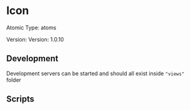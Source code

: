 # Icon

Atomic Type: atoms

Version: Version: 1.0.10


## Development

Development servers can be started and should all exist inside `"views"` folder

## Scripts
